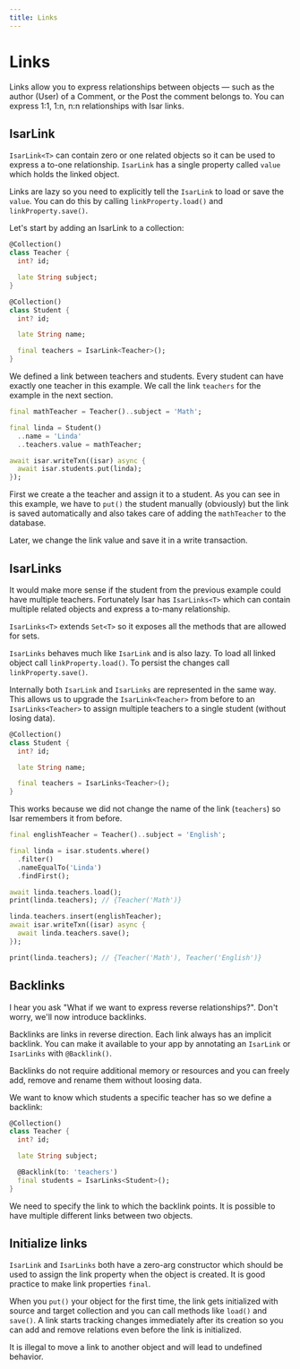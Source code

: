 ```yaml
---
title: Links
---
```


# Links

Links allow you to express relationships between objects — such as the author (User) of a Comment, or the Post the comment belongs to. You can express 1:1, 1:n, n:n relationships with Isar links.

## IsarLink

`IsarLink<T>` can contain zero or one related objects so it can be used to express a to-one relationship. `IsarLink` has a single property called `value` which holds the linked object.

Links are lazy so you need to explicitly tell the `IsarLink` to load or save the `value`. You can do this by calling `linkProperty.load()` and `linkProperty.save()`.

Let's start by adding an IsarLink to a collection:

```dart
@Collection()
class Teacher {
  int? id;

  late String subject;
}

@Collection()
class Student {
  int? id;

  late String name;

  final teachers = IsarLink<Teacher>();
}
```

We defined a link between teachers and students. Every student can have exactly one teacher in this example. We call the link `teachers` for the example in the next section.

```dart
final mathTeacher = Teacher()..subject = 'Math';

final linda = Student()
  ..name = 'Linda'
  ..teachers.value = mathTeacher;

await isar.writeTxn((isar) async {
  await isar.students.put(linda);
});
```

First we create a the teacher and assign it to a student. As you can see in this example, we have to `put()` the student manually (obviously) but the link is saved automatically and also takes care of adding the `mathTeacher` to the database.

Later, we change the link value and save it in a write transaction.

## IsarLinks

It would make more sense if the student from the previous example could have multiple teachers. Fortunately Isar has `IsarLinks<T>` which can contain multiple related objects and express a to-many relationship.

`IsarLinks<T>` extends `Set<T>` so it exposes all the methods that are allowed for sets.

`IsarLinks` behaves much like `IsarLink` and is also lazy. To load all linked object call `linkProperty.load()`. To persist the changes call `linkProperty.save()`.

Internally both `IsarLink` and `IsarLinks` are represented in the same way. This allows us to upgrade the `IsarLink<Teacher>` from before to an `IsarLinks<Teacher>` to assign multiple teachers to a single student (without losing data).

```dart
@Collection()
class Student {
  int? id;

  late String name;

  final teachers = IsarLinks<Teacher>();
}
```

This works because we did not change the name of the link (`teachers`) so Isar remembers it from before.

```dart
final englishTeacher = Teacher()..subject = 'English';

final linda = isar.students.where()
  .filter()
  .nameEqualTo('Linda')
  .findFirst();

await linda.teachers.load();
print(linda.teachers); // {Teacher('Math')}

linda.teachers.insert(englishTeacher);
await isar.writeTxn((isar) async {
  await linda.teachers.save();
});

print(linda.teachers); // {Teacher('Math'), Teacher('English')}
```

## Backlinks

I hear you ask "What if we want to express reverse relationships?". Don't worry, we'll now introduce backlinks.

Backlinks are links in reverse direction. Each link always has an implicit backlink. You can make it available to your app by annotating an `IsarLink` or `IsarLinks` with `@Backlink()`.

Backlinks do not require additional memory or resources and you can freely add, remove and rename them without loosing data.

We want to know which students a specific teacher has so we define a backlink:

```dart
@Collection()
class Teacher {
  int? id;

  late String subject;

  @Backlink(to: 'teachers')
  final students = IsarLinks<Student>();
}
```

We need to specify the link to which the backlink points. It is possible to have multiple different links between two objects.

## Initialize links

`IsarLink` and `IsarLinks` both have a zero-arg constructor which should be used to assign the link property when the object is created. It is good practice to make link properties `final`.

When you `put()` your object for the first time, the link gets initialized with source and target collection and you can call methods like `load()` and `save()`. A link starts tracking changes immediately after its creation so you can add and remove relations even before the link is initialized.

It is illegal to move a link to another object and will lead to undefined behavior.
